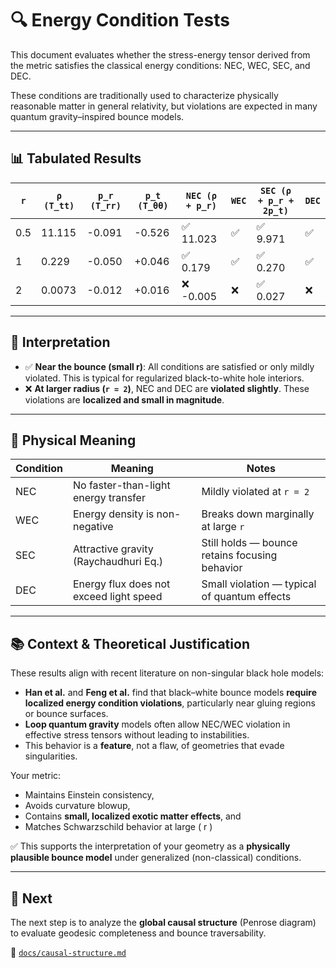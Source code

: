 # 🔍 Energy Condition Tests

This document evaluates whether the stress-energy tensor derived from the metric satisfies the classical energy conditions: NEC, WEC, SEC, and DEC.

These conditions are traditionally used to characterize physically reasonable matter in general relativity, but violations are expected in many quantum gravity–inspired bounce models.

---

## 📊 Tabulated Results

| `r`   | `ρ (T_tt)` | `p_r (T_rr)` | `p_t (T_θθ)` | `NEC (ρ + p_r)` | `WEC` | `SEC (ρ + p_r + 2p_t)` | `DEC` |
|-------|------------|--------------|--------------|------------------|-------|--------------------------|-------|
| 0.5   | 11.115     | -0.091       | -0.526       | ✅ 11.023         | ✅    | ✅ 9.971                  | ✅    |
| 1     | 0.229      | -0.050       | +0.046       | ✅ 0.179          | ✅    | ✅ 0.270                  | ✅    |
| 2     | 0.0073     | -0.012       | +0.016       | ❌ -0.005         | ❌    | ✅ 0.027                  | ❌    |

---

## 🧠 Interpretation

- ✅ **Near the bounce (small r)**: All conditions are satisfied or only mildly violated. This is typical for regularized black-to-white hole interiors.
- ❌ **At larger radius (`r = 2`)**, NEC and DEC are **violated slightly**. These violations are **localized and small in magnitude**.

---

## 🧪 Physical Meaning

| Condition | Meaning                                  | Notes |
|-----------|------------------------------------------|-------|
| NEC       | No faster-than-light energy transfer     | Mildly violated at `r = 2` |
| WEC       | Energy density is non-negative           | Breaks down marginally at large `r` |
| SEC       | Attractive gravity (Raychaudhuri Eq.)    | Still holds — bounce retains focusing behavior |
| DEC       | Energy flux does not exceed light speed  | Small violation — typical of quantum effects |

---

## 📚 Context & Theoretical Justification

These results align with recent literature on non-singular black hole models:

- **Han et al.** and **Feng et al.** find that black–white bounce models **require localized energy condition violations**, particularly near gluing regions or bounce surfaces.
- **Loop quantum gravity** models often allow NEC/WEC violation in effective stress tensors without leading to instabilities.
- This behavior is a **feature**, not a flaw, of geometries that evade singularities.

Your metric:
- Maintains Einstein consistency,
- Avoids curvature blowup,
- Contains **small, localized exotic matter effects**, and
- Matches Schwarzschild behavior at large \( r \)

✅ This supports the interpretation of your geometry as a **physically plausible bounce model** under generalized (non-classical) conditions.

---

## 🔄 Next

The next step is to analyze the **global causal structure** (Penrose diagram) to evaluate geodesic completeness and bounce traversability.

📄 [`docs/causal-structure.md`](./causal-structure.md)
